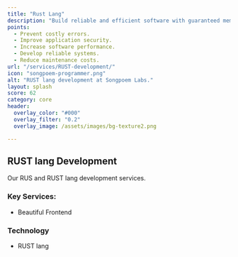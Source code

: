 ```yaml
---
title: "Rust Lang"
description: "Build reliable and efficient software with guaranteed memory safety."
points:
  - Prevent costly errors.
  - Improve application security.
  - Increase software performance.
  - Develop reliable systems.
  - Reduce maintenance costs.
url: "/services/RUST-development/"
icon: "songpoem-programmer.png"
alt: "RUST lang development at Songpoem Labs."
layout: splash
score: 62
category: core
header:
  overlay_color: "#000"
  overlay_filter: "0.2"
  overlay_image: /assets/images/bg-texture2.png

---
```

## RUST lang Development

Our RUS and RUST lang development services.

### Key Services:
- Beautiful Frontend

### Technology
- RUST lang
